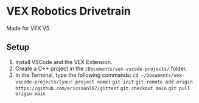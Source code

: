 # VEX Robotics Drivetrain

Made for VEX V5


## Setup

1. Install VSCode and the VEX Extension.
2. Create a C++ project in the `/Documents/vex-vscode-projects/` folder.
3. In the Terminal, type the following commands: 
`cd ~/Documents/vex-vscode-projects/(your project name)`
`git init`
`git remote add origin https://github.com/ericssonl07/gittest`
`git checkout main`
`git pull origin main`